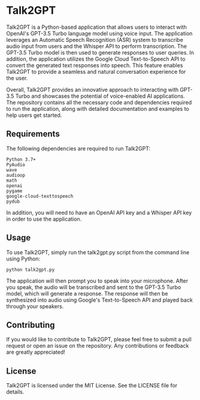 # Talk2GPT

Talk2GPT is a Python-based application that allows users to interact with OpenAI's GPT-3.5 Turbo language model using voice input. The application leverages an Automatic Speech Recognition (ASR) system to transcribe audio input from users and the Whisper API to perform transcription. The GPT-3.5 Turbo model is then used to generate responses to user queries.
In addition, the application utilizes the Google Cloud Text-to-Speech API to convert the generated text responses into speech. This feature enables Talk2GPT to provide a seamless and natural conversation experience for the user. 

Overall, Talk2GPT provides an innovative approach to interacting with GPT-3.5 Turbo and showcases the potential of voice-enabled AI applications. The repository contains all the necessary code and dependencies required to run the application, along with detailed documentation and examples to help users get started.

## Requirements

The following dependencies are required to run Talk2GPT:

    Python 3.7+
    PyAudio
    wave
    audioop
    math
    openai
    pygame
    google-cloud-texttospeech
    pydub

In addition, you will need to have an OpenAI API key and a Whisper API key in order to use the application.

## Usage

To use Talk2GPT, simply run the talk2gpt.py script from the command line using Python:

    python talk2gpt.py

The application will then prompt you to speak into your microphone. After you speak, the audio will be transcribed and sent to the GPT-3.5 Turbo model, which will generate a response. The response will then be synthesized into audio using Google's Text-to-Speech API and played back through your speakers.

## Contributing

If you would like to contribute to Talk2GPT, please feel free to submit a pull request or open an issue on the repository. Any contributions or feedback are greatly appreciated!

## License

Talk2GPT is licensed under the MIT License. See the LICENSE file for details.
